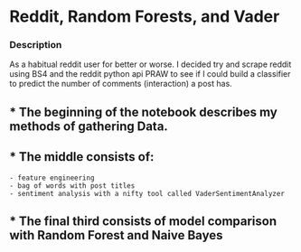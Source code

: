 # Reddit, Random Forests, and Vader

### Description

As a habitual reddit user for better or worse. I decided try and scrape reddit using BS4 and the reddit python api PRAW to see if I could build a classifier to predict the number of comments (interaction) a post has.

## * The beginning of the notebook describes my methods of gathering Data. 
## * The middle consists of:
	- feature engineering
	- bag of words with post titles
	- sentiment analysis with a nifty tool called VaderSentimentAnalyzer
## * The final third consists of model comparison with Random Forest and Naive Bayes
